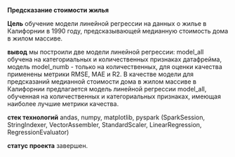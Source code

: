 ﻿**Предсказание стоимости жилья**
 
**Цель** обучение модели линейной регрессии на данных о жилье в Калифорнии в 1990 году, предсказывающей медианную стоимость дома в жилом массиве.

**вывод**  мы построили две модели линейной регрессии: model_all обучена на категориальных и количественных признаках датафрейма, модель model_numb - только на количественных, для оценки качества применены метрики RMSE, MAE и R2. В качестве модели для предсказаний медианной стоимости дома в жилом массиве в Калифорнии предлагается модель линейной регрессии model_all, обученная на количественных и категориальных признаках, имеющая наиболее лучшие метрики качества.

**стек технологий** andas, numpy, matplotlib, pyspark (SparkSession, StringIndexer, VectorAssembler, StandardScaler, LinearRegression, RegressionEvaluator)

**статус проекта** завершен.
